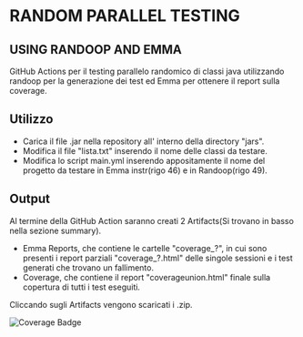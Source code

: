 # RANDOM PARALLEL TESTING   
## USING RANDOOP AND EMMA

GitHub Actions per il testing parallelo randomico di classi java utilizzando randoop per la generazione dei test ed Emma per ottenere il report sulla coverage.

## Utilizzo

- Carica il file .jar nella repository all' interno della directory "jars".
- Modifica il file "lista.txt" inserendo il nome delle classi da testare.
- Modifica lo script main.yml inserendo appositamente il nome del progetto da testare in Emma instr(rigo 46) e in Randoop(rigo 49). 

## Output

Al termine della GitHub Action saranno creati 2 Artifacts(Si trovano in basso nella sezione summary).
- Emma Reports, che contiene le cartelle "coverage_?", in cui sono presenti i report parziali "coverage_?.html" delle singole sessioni e i test generati che trovano un fallimento.
- Coverage, che contiene il report "coverageunion.html" finale sulla copertura di tutti i test eseguiti.

Cliccando sugli Artifacts vengono scaricati i .zip.


![Coverage Badge](https://img.shields.io/endpoint?url=https://gist.githubusercontent.com/Giovannircc/99488398e05ca4ebe8bddedc60dbc49e/raw/ParallelRandomTesting__heads_main.yml)
